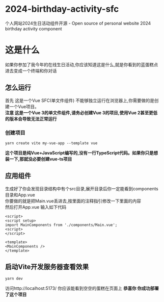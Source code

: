 # 2024-birthday-activity-sfc
个人网站2024生日活动组件开源 - Open source of personal website 2024 birthday activity component  
# 这是什么
如果你参加了我今年的在线生日活动,你应该知道这是什么,就是你看到的蓝蛋糕点进去变成一个终端和你对话  

## 怎么运行
首先 这是一个Vue SFC(单文件组件) 不能够独立运行在浏览器上,你需要做的是创建一个Vue项目。  
**注意 这是一个Vue 3的单文件组件,请务必创建Vue 3的项目,使用Vue 2甚至更低的版本会导致无法正常运行**  
### 创建项目
``` shell
yarn create vite my-vue-app --template vue
```
**这个项目是纯Vue+JavaScript编写的,没有一行TypeScript代码。如果你只是想装一下,那就没必要创建vue-ts项目**
## 应用组件
生成好了你会发现目录结构中有个src目录,展开目录后你一定能看到components目录和App.vue  
你要做的就是把Main.vue丢进去,按里面的注释指引修改一下里面的内容  
然后打开App.vue 输入如下代码  

``` Vue
<script>
<script setup>
import MainComponents from './components/Main.vue';
<script>
</script>

<template>
<MainComponents />
</template>
```
## 启动Vite开发服务器查看效果
``` shell
yarn dev
```
访问http://localhost:5173/ 你应该能看到空空的蛋糕在页面上
**恭喜你 你成功部署了这个项目**
